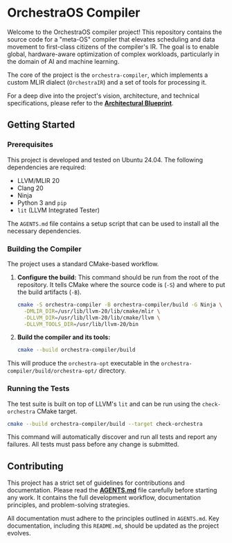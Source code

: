 # OrchestraOS Compiler

Welcome to the OrchestraOS compiler project! This repository contains the source code for a "meta-OS" compiler that elevates scheduling and data movement to first-class citizens of the compiler's IR. The goal is to enable global, hardware-aware optimization of complex workloads, particularly in the domain of AI and machine learning.

The core of the project is the `orchestra-compiler`, which implements a custom MLIR dialect (`OrchestraIR`) and a set of tools for processing it.

For a deep dive into the project's vision, architecture, and technical specifications, please refer to the **[Architectural Blueprint](docs/architecture/blueprint.md)**.

## Getting Started

### Prerequisites

This project is developed and tested on Ubuntu 24.04. The following dependencies are required:

*   LLVM/MLIR 20
*   Clang 20
*   Ninja
*   Python 3 and `pip`
*   `lit` (LLVM Integrated Tester)

The `AGENTS.md` file contains a setup script that can be used to install all the necessary dependencies.

### Building the Compiler

The project uses a standard CMake-based workflow.

1.  **Configure the build:**
    This command should be run from the root of the repository. It tells CMake where the source code is (`-S`) and where to put the build artifacts (`-B`).

    ```bash
    cmake -S orchestra-compiler -B orchestra-compiler/build -G Ninja \
      -DMLIR_DIR=/usr/lib/llvm-20/lib/cmake/mlir \
      -DLLVM_DIR=/usr/lib/llvm-20/lib/cmake/llvm \
      -DLLVM_TOOLS_DIR=/usr/lib/llvm-20/bin
    ```

2.  **Build the compiler and its tools:**

    ```bash
    cmake --build orchestra-compiler/build
    ```

This will produce the `orchestra-opt` executable in the `orchestra-compiler/build/orchestra-opt/` directory.

### Running the Tests

The test suite is built on top of LLVM's `lit` and can be run using the `check-orchestra` CMake target.

```bash
cmake --build orchestra-compiler/build --target check-orchestra
```

This command will automatically discover and run all tests and report any failures. All tests must pass before any change is submitted.

## Contributing

This project has a strict set of guidelines for contributions and documentation. Please read the **[AGENTS.md](AGENTS.md)** file carefully before starting any work. It contains the full development workflow, documentation principles, and problem-solving strategies.

All documentation must adhere to the principles outlined in `AGENTS.md`. Key documentation, including this `README.md`, should be updated as the project evolves.
